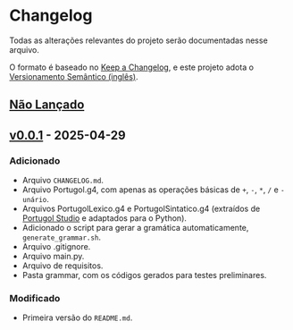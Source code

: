 # Changelog

Todas as alterações relevantes do projeto serão documentadas nesse arquivo.

O formato é baseado no [Keep a Changelog](https://keepachangelog.com/en/1.1.0/),
e este projeto adota o [Versionamento Semântico (inglês)](https://semver.org/spec/v2.0.0.html).

## [Não Lançado]

## [v0.0.1] - 2025-04-29

### Adicionado

- Arquivo `CHANGELOG.md`.
- Arquivo Portugol.g4, com apenas as operações básicas de `+`, `-`, `*`, `/` e `- unário`.
- Arquivos PortugolLexico.g4 e PortugolSintatico.g4 (extraídos de [Portugol Studio](https://github.com/UNIVALI-LITE/Portugol-Studio/tree/master/core/src/main/antlr) e adaptados para o Python).
- Adicionado o script para gerar a gramática automaticamente, `generate_grammar.sh`.
- Arquivo .gitignore.
- Arquivo main.py.
- Arquivo de requisitos.
- Pasta grammar, com os códigos gerados para testes preliminares.

### Modificado

- Primeira versão do `README.md`.

[Não Lançado]: https://github.com/gutohertzog/portugol-interpreter/compare/v0.0.1...HEAD
[v0.0.1]: https://github.com/gutohertzog/portugol-interpreter/releases/tag/v0.0.1
